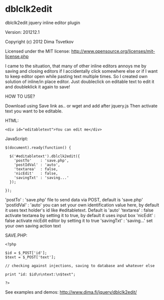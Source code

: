 dblclk2edit
===========

dblclk2edit jquery inline editor plugin 

Version: 201212.1

Copyright (c) 2012 Dima Tsvetkov

Licensed under the MIT license: http://www.opensource.org/licenses/mit-license.php

I came to the situation, that many of other inline editors annoys me by saving and closing editors if I accidentally click somewhere else or if I want to keep editor open while pasting text multiple times. So I created own solution of inline/in place editor. Just doubleclick on editable text to edit it and doubleklick it again to save!


HOW TO USE?

  Download using Save link as.. or wget and add <script src="jquery.dblclk2edit.min.js"></script> after jquery.js
  Then activate text you want to be editable.

  HTML:

    <div id="editabletext">You can edit me</div>
  		

  JavaScript:

    $(document).ready(function() {
  
      $('#editabletext').dblclk2edit({
        'postTo'    : 'save.php',
        'postIdVal' : 'auto',
        'textarea'  : false,
        'nicEdit'   : false,
        'savingTxt' : 'saving...'
      });
    
    });
	
  'postTo' : 'save.php' file to send data via POST, default is 'save.php'
  'postIdVal' : 'auto' you can set your own identification value here, by default it uses text holder's id like #editabletext. Default is 'auto'
  'textarea' : false activate textarea by setting it to true, by default it uses input box
  'nicEdit' : false activate nicEdit editor by setting it to true
  'savingTxt' : 'saving...' set your own saving action text


  SAVE.PHP:

    <?php

    $id = $_POST['id'];
    $text = $_POST['text'];

    // checking against injections, saving to database and whatever else

    print "id: $id\n\ntext:\n$text";

    ?>
			

  See examples and demos: http://www.dima.fi/jquery/dblclk2edit/




